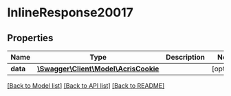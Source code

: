 # InlineResponse20017

## Properties
Name | Type | Description | Notes
------------ | ------------- | ------------- | -------------
**data** | [**\Swagger\Client\Model\AcrisCookie**](AcrisCookie.md) |  | [optional] 

[[Back to Model list]](../../README.md#documentation-for-models) [[Back to API list]](../../README.md#documentation-for-api-endpoints) [[Back to README]](../../README.md)

